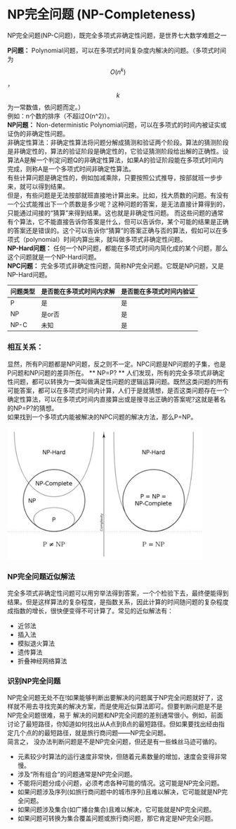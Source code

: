 # NP完全问题 (NP-Completeness)  
NP完全问题(NP-C问题)，既完全多项式非确定性问题，是世界七大数学难题之一


**P问题：** Polynomial问题，可以在多项式时间复杂度内解决的问题。（多项式时间为$$O(n^k)$$，$$k$$为一常数值，依问题而定。）  
例如：n个数的排序（不超过O(n^2)）。  
**NP问题：** Non-deterministic Polynomial问题，可以在多项式的时间内被证实或证伪的非确定性问题。    
非确定性算法：非确定性算法将问题分解成猜测和验证两个阶段。算法的猜测阶段是非确定性的，算法的验证阶段是确定性的，它验证猜测阶段给出解的正确性。设算法A是解一个判定问题Q的非确定性算法，如果A的验证阶段能在多项式时间内完成，则称A是一个多项式时间非确定性算法。  
有些计算问题是确定性的，例如加减乘除，只要按照公式推导，按部就班一步步来，就可以得到结果。  
但是，有些问题是无法按部就班直接地计算出来。比如，找大质数的问题。有没有一个公式能推出下一个质数是多少呢？这种问题的答案，是无法直接计算得到的，只能通过间接的“猜算”来得到结果。这也就是非确定性问题。  而这些问题的通常有个算法，它不能直接告诉你答案是什么，但可以告诉你，某个可能的结果是正确的答案还是错误的。这个可以告诉你“猜算”的答案正确与否的算法，假如可以在多项式（polynomial）时间内算出来，就叫做多项式非确定性问题。  
**NP-Hard问题：** 任何一个NP问题，都能在多项式时间内简化成的某个问题，那么这个问题就是一个NP-Hard问题。  
**NPC问题：** 完全多项式非确定性问题，简称NP完全问题。它既是NP问题，又是NP-Hard问题。  


| 问题类型 | 是否能在多项式时间内求解 | 是否能在多项式时间内验证 |
| :------------- | :------------- | :------------- |
| P | 是 | 是 |
| NP | 是or否 | 是 |
| NP-C | 未知 | 是 |

### 相互关系：
显然，所有P问题都是NP问题，反之则不一定。NPC问题是NP问题的子集，也是P问题和NP问题的差异所在。
** NP=P? ** 人们发现，所有的完全多项式非确定性问题，都可以转换为一类叫做满足性问题的逻辑运算问题。既然这类问题的所有可能答案，都可以在多项式时间内计算，人们于是就猜想，是否这类问题存在一个确定性算法，可以在多项式时间内直接算出或是搜寻出正确的答案呢?这就是著名的NP=P?的猜想。  
如果找到一个多项式内能被解决的NPC问题的解决方法，那么P=NP。

<img src="images/np-completeness/p-np.png" height="300px"/>


###  NP完全问题近似解法
完全多项式非确定性问题可以用穷举法得到答案，一个个检验下去，最终便能得到结果。但是这样算法的复杂程度，是指数关系，因此计算的时间随问题的复杂程度成指数的增长，很快便变得不可计算了。常见的近似解法有：  
* 近邻法  
* 插入法  
* 模拟退火算法  
* 遗传算法  
* 折叠神经网络算法  

### 识别NP完全问题
NP完全问题无处不在!如果能够判断出要解决的问题属于NP完全问题就好了，这样就不用去寻找完美的解决方案，而是使用近似算法即可。但要判断问题是不是NP完全问题很难，易于 解决的问题和NP完全问题的差别通常很小。例如，前面讨论了最短路径，你知道如何找出从A点到B点的最短路径。但如果要找出经由指定几个点的的最短路径，就是旅行商问题——NP完全问题。  
简言之， 没办法判断问题是不是NP完全问题，但还是有一些蛛丝马迹可循的。  
* 元素较少时算法的运行速度非常快，但随着元素数量的增加，速度会变得非常慢。
* 涉及“所有组合”的问题通常是NP完全问题。
* 不能将问题分成小问题，必须考虑各种可能的情况。这可能是NP完全问题。
* 如果问题涉及序列(如旅行商问题中的城市序列)且难以解决，它可能就是NP完全问题。
* 如果问题涉及集合(如广播台集合)且难以解决，它可能就是NP完全问题。
* 如果问题可转换为集合覆盖问题或旅行商问题，那它肯定是NP完全问题。
